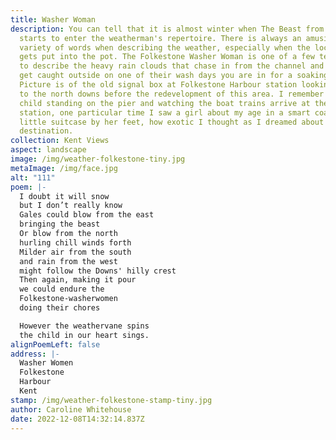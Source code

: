 ```yaml
---
title: Washer Woman
description: You can tell that it is almost winter when The Beast from the East
  starts to enter the weatherman's repertoire. There is always an amusing
  variety of words when describing the weather, especially when the locality
  gets put into the pot. The Folkestone Washer Woman is one of a few terms used
  to describe the heavy rain clouds that chase in from the channel and if you
  get caught outside on one of their wash days you are in for a soaking. The
  Picture is of the old signal box at Folkestone Harbour station looking across
  to the north downs before the redevelopment of this area. I remember as a
  child standing on the pier and watching the boat trains arrive at the harbour
  station, one particular time I saw a girl about my age in a smart coat with a
  little suitcase by her feet, how exotic I thought as I dreamed about her
  destination.
collection: Kent Views
aspect: landscape
image: /img/weather-folkestone-tiny.jpg
metaImage: /img/face.jpg
alt: "111"
poem: |-
  I doubt it will snow 
  but I don’t really know
  Gales could blow from the east
  bringing the beast
  Or blow from the north 
  hurling chill winds forth
  Milder air from the south 
  and rain from the west
  might follow the Downs' hilly crest
  Then again, making it pour
  we could endure the 
  Folkestone-washerwomen 
  doing their chores

  However the weathervane spins
  the child in our heart sings.
alignPoemLeft: false
address: |-
  Washer Women
  Folkestone
  Harbour
  Kent
stamp: /img/weather-folkestone-stamp-tiny.jpg
author: Caroline Whitehouse
date: 2022-12-08T14:32:14.837Z
---
```

